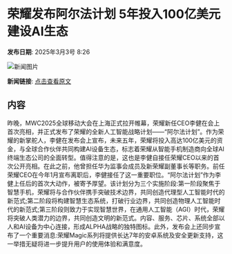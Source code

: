 # 荣耀发布阿尔法计划 5年投入100亿美元建设AI生态

**发布日期**: 2025年3月3号 8:26

![新闻图片](https://pic.chinaz.com/picmap/202301151027284007_21.jpg)

**新闻链接**: [点击查看原文](https://www.aibase.com/zh/news/15863)

## 内容

昨晚，MWC2025全球移动大会在上海正式拉开帷幕，荣耀新任CEO李健在会上首次亮相，并正式发布了荣耀的全新人工智能战略计划——“阿尔法计划”。作为荣耀的新掌舵人，李健在发布会上宣布，未来五年，荣耀将投入高达100亿美元的资金，与全球合作伙伴共同构建AI设备生态，标志着荣耀从智能手机制造商向全球AI终端生态公司的全面转型。值得注意的是，这也是李健自接任荣耀CEO以来的首次公开亮相。在此之前，他曾担任华为监事会成员及新荣耀副董事长等职务。前任荣耀CEO在今年1月宣布离职后，李健接任了这一重要职位。“阿尔法计划”作为李健上任后的首次大动作，被寄予厚望。该计划分为三个实施阶段:第一阶段聚焦于智慧手机，荣耀将与合作伙伴携手突破技术边界，共同创造代理型人工智能时代的新范式;第二阶段将构建智慧生态系统，打破行业边界，共同创造物理人工智能时代的新范式;第三阶段则致力于实现智慧世界，在通用人工智能（AGI）时代，荣耀将突破人类潜力的边界，共同创造文明的新范式。内容、服务、芯片、系统全部以人和AI设备为中心连接，形成ALPHA战略的独特图标。此外，发布会上还同步宣布了一个重要消息:荣耀Magic系列将提供长达7年的安卓系统及安全更新支持，这一举措无疑将进一步提升用户的使用体验和满意度。
